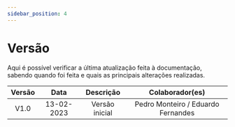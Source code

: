 ```yaml
---
sidebar_position: 4
---
```


# Versão

Aqui é possível verificar a última atualização feita à documentação, sabendo quando foi feita e quais as principais alterações realizadas.

| Versão | Data    | Descrição   | Colaborador(es) |
| :---:   | :---: | :---: | :---: |
| V1.0 | 13-02-2023   | Versão inicial   | Pedro Monteiro / Eduardo Fernandes|